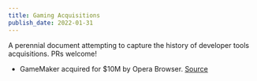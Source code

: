 ```yaml
---
title: Gaming Acquisitions
publish_date: 2022-01-31
---
```


A perennial document attempting to capture the history of developer tools acquisitions. PRs welcome!

- GameMaker acquired for $10M by Opera Browser. [Source](https://www.destructoid.com/opera-bought-the-owner-of-gamemaker-for-its-new-gaming-division)
